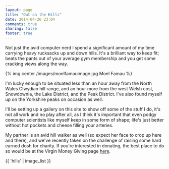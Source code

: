 ```yaml
---
layout: page
title: "Out on the Hills"
date: 2014-04-26 23:04
comments: true
sharing: false
footer: true
---
```


Not just the avid computer nerd I spend a significant  amount of my time 
carrying heavy rucksacks up and down hills.  It's a brilliant way to keep fit; 
 beats the pants out of your average gym membership and you get some cracking 
views along the way.

{% img center /images/moelfamauimage.jpg Moel Famau %}

I'm lucky enough to be situated less than an hour away from the North Wales
Clwydian hill range, and an hour more from the west Welsh cost, Snowdownia, the
Lake District, and the Peak District.  I've also found myself up on the 
Yorkshire peaks on occasion as well.

I'll be setting up a gallery on this site to show off some of the stuff I do,
it's not all work and no play after all, as I think it's important that even
podgy computer scientists like myself keep in some form of shape; life's just
better without hot pockets and cheese filling your arteries.

My partner is an avid hill walker as well (so expect her face to crop up here 
and there), and we've recently taken on the challenge of raising some hard 
earned dosh for charity.  If you're interested in donating, the best place to do
 so would be at the Virgin Money Giving page 
[here](http://uk.virginmoneygiving.com/team/gnd).

{{ 'hills' | image_list }}
